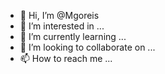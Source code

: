 - 👋 Hi, I’m @Mgoreis
- 👀 I’m interested in ...
- 🌱 I’m currently learning ...
- 💞️ I’m looking to collaborate on ...
- 📫 How to reach me ...

<!---
Mgoreis/Mgoreis is a ✨ special ✨ repository because its `README.md` (this file) appears on your GitHub profile.
You can click the Preview link to take a look at your changes.
--->
